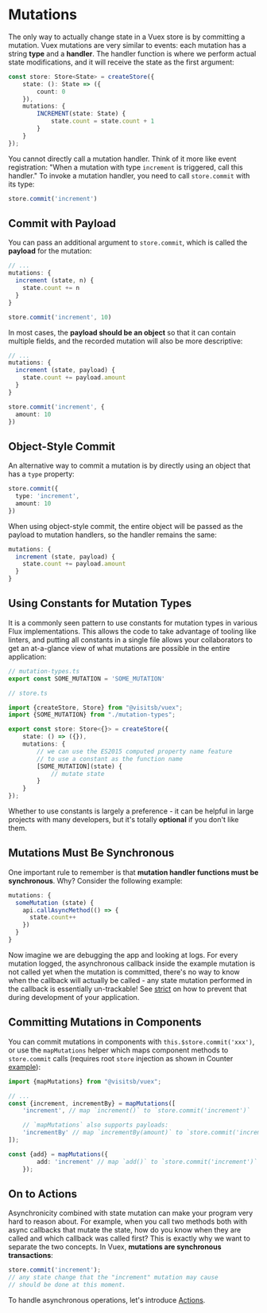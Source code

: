 # Mutations

The only way to actually change state in a Vuex store is by committing a mutation. Vuex mutations are very similar to events: each mutation has a string **type** and a **handler**. The handler function is where we perform actual state modifications, and it will receive the state as the first argument:

```ts
const store: Store<State> = createStore({
    state: (): State => ({
        count: 0
    }),
    mutations: {
        INCREMENT(state: State) {
            state.count = state.count + 1
        }
    }
});
```

You cannot directly call a mutation handler. Think of it more like event registration: "When a mutation with type `increment` is triggered, call this handler." To invoke a mutation handler, you need to call `store.commit` with its type:

```ts
store.commit('increment')
```

## Commit with Payload

You can pass an additional argument to `store.commit`, which is called the **payload** for the mutation:

```ts
// ...
mutations: {
  increment (state, n) {
    state.count += n
  }
}
```

```ts
store.commit('increment', 10)
```

In most cases, the **payload should be an object** so that it can contain multiple fields, and the recorded mutation will also be more descriptive:

```ts
// ...
mutations: {
  increment (state, payload) {
    state.count += payload.amount
  }
}
```

```ts
store.commit('increment', {
  amount: 10
})
```

## Object-Style Commit

An alternative way to commit a mutation is by directly using an object that has a `type` property:

```ts
store.commit({
  type: 'increment',
  amount: 10
})
```

When using object-style commit, the entire object will be passed as the payload to mutation handlers, so the handler remains the same:

```ts
mutations: {
  increment (state, payload) {
    state.count += payload.amount
  }
}
```

## Using Constants for Mutation Types

It is a commonly seen pattern to use constants for mutation types in various Flux implementations. This allows the code to take advantage of tooling like linters, and putting all constants in a single file allows your collaborators to get an at-a-glance view of what mutations are possible in the entire application:

```ts
// mutation-types.ts
export const SOME_MUTATION = 'SOME_MUTATION'
```

```ts
// store.ts

import {createStore, Store} from "@visitsb/vuex";
import {SOME_MUTATION} from "./mutation-types";

export const store: Store<{}> = createStore({
    state: () => ({}),
    mutations: {
        // we can use the ES2015 computed property name feature
        // to use a constant as the function name
        [SOME_MUTATION](state) {
            // mutate state
        }
    }
});
```

Whether to use constants is largely a preference - it can be helpful in large projects with many developers, but it's totally **optional** if you don't like them.

## Mutations Must Be Synchronous

One important rule to remember is that **mutation handler functions must be synchronous**. Why? Consider the following example:

```ts
mutations: {
  someMutation (state) {
    api.callAsyncMethod(() => {
      state.count++
    })
  }
}
```

Now imagine we are debugging the app and looking at logs. For every mutation logged, the asynchronous callback inside the example mutation is not called yet when the mutation is committed, there's no way to know when the callback will actually be called - any state mutation performed in the callback is essentially un-trackable! See [strict](strict.md) on how to prevent that during development of your application.

## Committing Mutations in Components

You can commit mutations in components with `this.$store.commit('xxx')`, or use the `mapMutations` helper which maps component methods to `store.commit` calls (requires root `store` injection as shown in Counter [example](../index.md)):

```ts
import {mapMutations} from "@visitsb/vuex";

// ...
const {increment, incrementBy} = mapMutations([
    'increment', // map `increment()` to `store.commit('increment')`

    // `mapMutations` also supports payloads:
    'incrementBy' // map `incrementBy(amount)` to `store.commit('incrementBy', amount)`
]);

const {add} = mapMutations({
        add: 'increment' // map `add()` to `store.commit('increment')`
    });
```

## On to Actions

Asynchronicity combined with state mutation can make your program very hard to reason about. For example, when you call two methods both with async callbacks that mutate the state, how do you know when they are called and which callback was called first? This is exactly why we want to separate the two concepts. In Vuex, **mutations are synchronous transactions**:

```ts
store.commit('increment');
// any state change that the "increment" mutation may cause
// should be done at this moment.
```

To handle asynchronous operations, let's introduce [Actions](actions.md).
